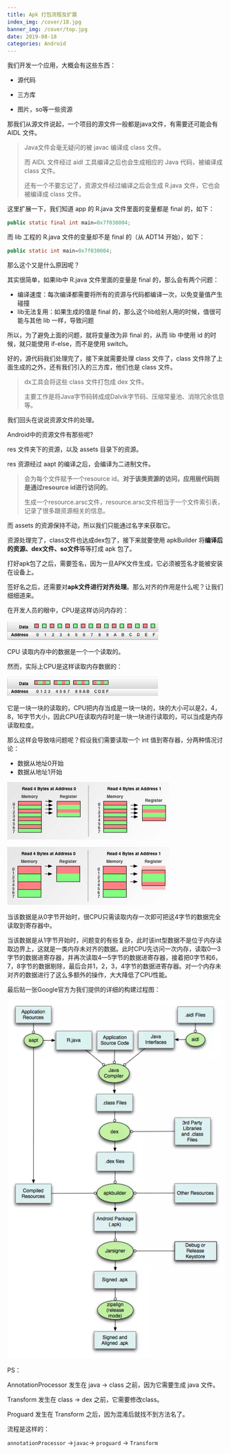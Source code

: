 ```yaml
---
title: Apk 打包流程及扩展
index_img: /cover/18.jpg
banner_img: /cover/top.jpg
date: 2019-08-18
categories: Android
---
```




我们开发一个应用，大概会有这些东西：

- 源代码

- 三方库

- 图片，so等一些资源

  

那我们从源文件说起，一个项目的源文件一般都是java文件，有需要还可能会有AIDL 文件。

> Java文件会毫无疑问的被 javac 编译成 class 文件。
>
> 而 AIDL 文件经过 aidl 工具编译之后也会生成相应的 Java 代码，被编译成 class 文件。
>
> 还有一个不要忘记了，资源文件经过编译之后会生成 R.java 文件，它也会被编译成 class 文件。

这里扩展一下，我们知道 app 的 R.java 文件里面的变量都是 final 的，如下：

```java
public static final int main=0x7f030004;
```

而 lib 工程的 R.java 文件的变量却不是 final 的（从 ADT14 开始），如下：

```java
public static int main=0x7f030004;
```

那么这个又是什么原因呢？

其实很简单，如果lib中 R.java 文件里面的变量是 final 的，那么会有两个问题：

- 编译速度：每次编译都需要将所有的资源与代码都编译一次，以免变量值产生碰撞
- lib无法复用：如果生成的值是 final 的，那么这个lib给别人用的时候，值很可能与其他 lib 一样，导致问题

所以，为了避免上面的问题，就将变量改为非 final 的，从而 lib 中使用 id 的时候，就只能使用 if-else，而不是使用 switch。



好的，源代码我们处理完了，接下来就需要处理 class 文件了，class 文件除了上面生成的之外，还有我们引入的三方库，他们也是 class 文件。

> dx工具会将这些 class 文件打包成 dex 文件。
>
> 主要工作是将Java字节码转成成Dalvik字节码、压缩常量池、消除冗余信息等。



我们回头在说说资源文件的处理。

Android中的资源文件有那些呢?

res 文件夹下的资源，以及 assets 目录下的资源。

res 资源经过 aapt 的编译之后，会编译为二进制文件。

> 会为每个文件赋予一个resource id。**对于该类资源的访问，应用层代码则是通过resource id进行访问的**。
>
> 生成一个resource.arsc文件，resource.arsc文件相当于一个文件索引表，记录了很多跟资源相关的信息。

而 assets 的资源保持不动，所以我们只能通过名字来获取它。



资源处理完了，class文件也达成dex包了，接下来就要使用 apkBuilder 将**编译后的资源、dex文件、so文件**等等打成 apk 包了。



打好apk包了之后，需要签名，因为一旦APK文件生成，它必须被签名才能被安装在设备上。



签好名之后，还需要对**apk文件进行对齐处理**。那么对齐的作用是什么呢？让我们细细道来。

在开发人员的眼中，CPU是这样访问内存的：

![](https://github.com/aprz512/pic4aprz512/blob/master/Blog/Android-%E6%AF%8F%E6%97%A5%E4%B8%80%E9%97%AE/apk%E6%89%93%E5%8C%85/howProgrammersSeeMemory.jpg?raw=true)

CPU 读取内存中的数据是一个一个读取的。

然而，实际上CPU是这样读取内存数据的：

![](https://github.com/aprz512/pic4aprz512/blob/master/Blog/Android-%E6%AF%8F%E6%97%A5%E4%B8%80%E9%97%AE/apk%E6%89%93%E5%8C%85/howProcessorsSeeMemory.jpg?raw=true)

它是一块一块的读取的，CPU把内存当成是一块一块的，块的大小可以是2，4，8，16字节大小，因此CPU在读取内存时是一块一块进行读取的，可以当成是内存读取粒度。

那么这样会导致啥问题呢？假设我们需要读取一个 int 值到寄存器，分两种情况讨论：

- 数据从地址0开始
- 数据从地址1开始

![](https://github.com/aprz512/pic4aprz512/blob/master/Blog/Android-%E6%AF%8F%E6%97%A5%E4%B8%80%E9%97%AE/apk%E6%89%93%E5%8C%85/singleByteAccess.jpg?raw=true)

![](https://github.com/aprz512/pic4aprz512/blob/master/Blog/Android-%E6%AF%8F%E6%97%A5%E4%B8%80%E9%97%AE/apk%E6%89%93%E5%8C%85/doubleByteAccess.jpg?raw=true)

当该数据是从0字节开始时，很CPU只需读取内存一次即可把这4字节的数据完全读取到寄存器中。

当该数据是从1字节开始时，问题变的有些复杂，此时该int型数据不是位于内存读取边界上，这就是一类内存未对齐的数据。此时CPU先访问一次内存，读取0—3字节的数据进寄存器，并再次读取4—5字节的数据进寄存器，接着把0字节和6，7，8字节的数据剔除，最后合并1，2，3，4字节的数据进寄存器。对一个内存未对齐的数据进行了这么多额外的操作，大大降低了CPU性能。



最后贴一张Google官方为我们提供的详细的构建过程图：

![](https://github.com/aprz512/pic4aprz512/blob/master/Blog/Android-%E6%AF%8F%E6%97%A5%E4%B8%80%E9%97%AE/apk%E6%89%93%E5%8C%85/1612d19485723038?raw=true)



PS：

AnnotationProcessor 发生在 java -> class 之前，因为它需要生成 java 文件。

Transform 发生在 class -> dex 之前，它需要修改class。

Proguard 发生在 Transform 之后，因为混淆后就找不到方法名了。

流程是这样的：

`annotationProcessor` ->` javac `-> `proguard` -> `Transform `

